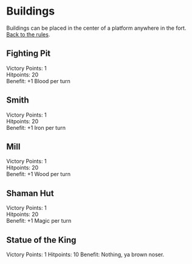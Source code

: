 # Buildings
Buildings can be placed in the center of a platform anywhere in the fort. [Back to the rules](README.md).

## Fighting Pit
Victory Points: 1  
Hitpoints: 20  
Benefit: +1 Blood per turn

## Smith
Victory Points: 1  
Hitpoints: 20  
Benefit: +1 Iron per turn

## Mill
Victory Points: 1  
Hitpoints: 20  
Benefit: +1 Wood per turn

## Shaman Hut
Victory Points: 1  
Hitpoints: 20  
Benefit: +1 Magic per turn

## Statue of the King
Victory Points: 1
Hitpoints: 10
Benefit: Nothing, ya brown noser.
